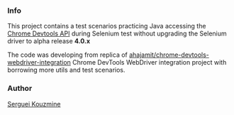 ### Info

This project contains a test scenarios practicing Java accessing the [Chrome Devtools API]() during Selenium test without upgrading the Selenium driver to alpha release __4.0.x__

The code was developing from replica of [ahajamit/chrome-devtools-webdriver-integration](https://github.com/sahajamit/chrome-devtools-webdriver-integration)
Chrome DevTools WebDriver integration project with borrowing more utils and test scenarios.

### Author
[Serguei Kouzmine](kouzmine_serguei@yahoo.com)

